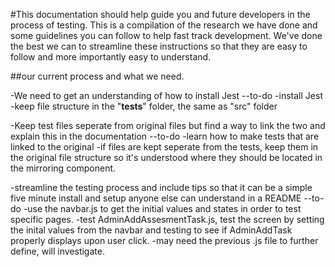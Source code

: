 #This documentation should help guide you and future developers in the process of testing. This is a compilation of the research we have done and some guidelines you can follow to help fast track development. We've done the best we can to streamline these instructions so that they are easy to follow and more importantly easy to understand.



##our current process and what we need.

-We need to get an understanding of how to install Jest
  --to-do
    -install Jest
    -keep file structure in the "__tests__" folder, the same as "src" folder

-Keep test files seperate from original files but find a way to link the two and explain this in the documentation
  --to-do
    -learn how to make tests that are linked to the original
    -if files are kept seperate from the tests, keep them in the original file structure so it's understood where they should be located in the mirroring component.

-streamline the testing process and include tips so that it can be a simple five minute install and setup anyone else can understand in a README
  --to-do
    -use the navbar.js to get the initial values and states in order to test specific pages.
    -test AdminAddAssesmentTask.js, test the screen by setting the inital values from the navbar and testing to see if AdminAddTask properly displays upon user click.
    -may need the previous .js file to further define, will investigate.